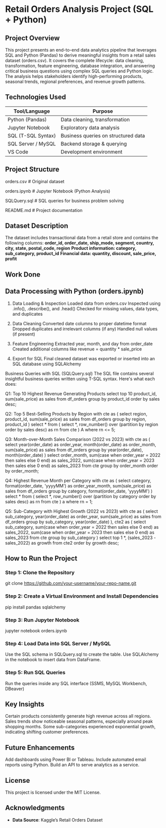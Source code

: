 # Retail Orders Analysis Project (SQL + Python)
## Project Overview
This project presents an end-to-end data analytics pipeline that leverages SQL and Python (Pandas) to derive meaningful insights from a retail sales dataset (orders.csv). It covers the complete lifecycle: data cleaning, transformation, feature engineering, database integration, and answering critical business questions using complex SQL queries and Python logic.
The analysis helps stakeholders identify high-performing products, seasonal trends, regional preferences, and revenue growth patterns.

## Technologies Used
| Tool/Language      | Purpose                             |
| ------------------ | ----------------------------------- |
| Python (Pandas)    | Data cleaning, transformation       |
| Jupyter Notebook   | Exploratory data analysis           |
| SQL (T-SQL Syntax) | Business queries on structured data |
| SQL Server / MySQL | Backend storage & querying          |
| VS Code            | Development environment             |

## Project Structure
   orders.csv            # Original dataset
   
   orders.ipynb          # Jupyter Notebook (Python Analysis)
   
   SQLQuery.sql          # SQL queries for business problem solving
   
   README.md             # Project documentation

## Dataset Description
The dataset includes transactional data from a retail store and contains the following columns:
**order_id, order_date, ship_mode, segment, country, city, state, postal_code, region**
**Product information: category, sub_category, product_id**
**Financial data: quantity, discount, sale_price, profit**

## Work Done
## Data Processing with Python (orders.ipynb)
1. Data Loading & Inspection
   Loaded data from orders.csv
   Inspected using .info(), .describe(), and .head()
   Checked for missing values, data types, and duplicates

3. Data Cleaning
   Converted date columns to proper datetime format
   Dropped duplicates and irrelevant columns (if any)
   Handled null values (if present)

5. Feature Engineering
   Extracted year, month, and day from order_date
   Created additional columns like revenue = quantity * sale_price

7. Export for SQL
   Final cleaned dataset was exported or inserted into an SQL database using SQLAlchemy

Business Queries with SQL (SQLQuery.sql)
The SQL file contains several insightful business queries written using T-SQL syntax. Here's what each does:

Q1: Top 10 Highest Revenue Generating Products
select top 10 product_id, sum(sale_price) as sales
from df_orders
group by product_id
order by sales desc;

Q2: Top 5 Best-Selling Products by Region
with cte as (
  select region, product_id, sum(sale_price) as sales
  from df_orders
  group by region, product_id
)
select *
from (
  select *, row_number() over (partition by region order by sales desc) as rn
  from cte
) A
where rn <= 5;

Q3: Month-over-Month Sales Comparison (2022 vs 2023)
with cte as (
  select year(order_date) as order_year, month(order_date) as order_month, sum(sale_price) as sales
  from df_orders
  group by year(order_date), month(order_date)
)
select order_month,
  sum(case when order_year = 2022 then sales else 0 end) as sales_2022,
  sum(case when order_year = 2023 then sales else 0 end) as sales_2023
from cte
group by order_month
order by order_month;

Q4: Highest Revenue Month per Category
with cte as (
  select category, format(order_date, 'yyyyMM') as order_year_month, sum(sale_price) as sales
  from df_orders
  group by category, format(order_date, 'yyyyMM')
)
select *
from (
  select *, row_number() over (partition by category order by sales desc) as rn
  from cte
) a
where rn = 1;

Q5: Sub-Category with Highest Growth (2022 vs 2023)
with cte as (
  select sub_category, year(order_date) as order_year, sum(sale_price) as sales
  from df_orders
  group by sub_category, year(order_date)
),
cte2 as (
  select sub_category,
    sum(case when order_year = 2022 then sales else 0 end) as sales_2022,
    sum(case when order_year = 2023 then sales else 0 end) as sales_2023
  from cte
  group by sub_category
)
select top 1 *, (sales_2023 - sales_2022) as growth
from cte2
order by growth desc;

## How to Run the Project
### Step 1: Clone the Repository
  git clone https://github.com/your-username/your-repo-name.git

### Step 2: Create a Virtual Environment and Install Dependencies
  pip install pandas sqlalchemy

### Step 3: Run Jupyter Notebook
  jupyter notebook orders.ipynb

### Step 4: Load Data into SQL Server / MySQL
  Use the SQL schema in SQLQuery.sql to create the table.
  Use SQLAlchemy in the notebook to insert data from DataFrame.
  
### Step 5: Run SQL Queries
  Run the queries inside any SQL interface (SSMS, MySQL Workbench, DBeaver)

## Key Insights
  Certain products consistently generate high revenue across all regions.
  Sales trends show noticeable seasonal patterns, especially around peak shopping months.
  Some sub-categories experienced exponential growth, indicating shifting customer preferences.
  
## Future Enhancements
  Add dashboards using Power BI or Tableau.
  Include automated email reports using Python.
  Build an API to serve analytics as a service.

## License
  This project is licensed under the MIT License.

## Acknowledgments
- **Data Source**: Kaggle’s Retail Orders Dataset
